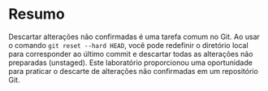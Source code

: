 # Resumo

Descartar alterações não confirmadas é uma tarefa comum no Git. Ao usar o comando `git reset --hard HEAD`, você pode redefinir o diretório local para corresponder ao último commit e descartar todas as alterações não preparadas (unstaged). Este laboratório proporcionou uma oportunidade para praticar o descarte de alterações não confirmadas em um repositório Git.
